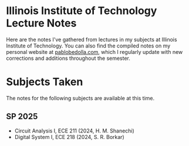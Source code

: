 # Illinois Institute of Technology Lecture Notes
Here are the notes I've gathered from lectures in my subjects at Illinois Institute of Technology. You can also find the compiled notes on my personal website at [pablobedolla.com](https://pablobedolla.com/), which I regularly update with new corrections and additions throughout the semester. 

# Subjects Taken
The notes for the following subjects are available at this time.

## SP 2025
- Circuit Analysis I, ECE 211 (2024, H. M. Shanechi)  
- Digital System I, ECE 218 (2024, S. R. Borkar)
